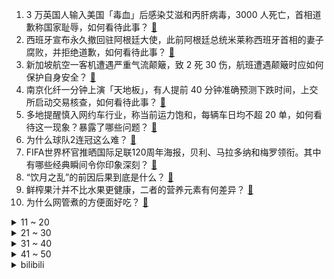 1. 3 万英国人输入美国「毒血」后感染艾滋和丙肝病毒，3000 人死亡，首相道歉称国家耻辱，如何看待此事？ [:link:](https://www.zhihu.com/question/656713985)
2. 西班牙宣布永久撤回驻阿根廷大使，此前阿根廷总统米莱称西班牙首相的妻子腐败，并拒绝道歉，如何看待此事？ [:link:](https://www.zhihu.com/question/656721600)
3. 新加坡航空一客机遭遇严重气流颠簸，致 2 死 30 伤，航班遭遇颠簸时应如何保护自身安全？ [:link:](https://www.zhihu.com/question/656716360)
4. 南京化纤一分钟上演「天地板」，有人提前 40 分钟准确预测下跌时间，上交所启动交易核查，如何看待此事？ [:link:](https://www.zhihu.com/question/656700373)
5. 多地提醒慎入网约车行业，称当前运力饱和，每辆车日均不超 20 单，如何看待这一现象？暴露了哪些问题？ [:link:](https://www.zhihu.com/question/656680989)
6. 为什么球队2连冠这么难？ [:link:](https://www.zhihu.com/question/656644076)
7. FIFA世界杯官推晒国际足联120周年海报，贝利、马拉多纳和梅罗领衔。其中有哪些经典瞬间令你印象深刻？ [:link:](https://www.zhihu.com/question/656746582)
8. “饮月之乱”的前因后果到底是什么？ [:link:](https://www.zhihu.com/question/619880546)
9. 鲜榨果汁并不比水果更健康，二者的营养元素有何差异？ [:link:](https://www.zhihu.com/question/656571234)
10. 为什么网管煮的方便面好吃？ [:link:](https://www.zhihu.com/question/655107031)
<details>
<summary>11 ~ 20</summary>

11. 楼市新政后部分楼盘「人山人海」，有楼盘周末开盘卖了近 15 亿元，楼市救活了吗？未来房价会上涨吗？ [:link:](https://www.zhihu.com/question/656676763)
12. 湖南郴州一公园发生伤人事件致 3 死 2 伤，嫌疑人被抓，嫌疑人将面临哪些处罚？ [:link:](https://www.zhihu.com/question/656696637)
13. 金银铜集体飙升，全球金属市场一片火热，什么因素助推了此轮涨势？ [:link:](https://www.zhihu.com/question/656676550)
14. 如何看待长城汽车高管李瑞峰发文称「遭到魏总痛批，如果我改变不了，就会成为营销组织发展的最大阻碍」？ [:link:](https://www.zhihu.com/question/656640761)
15. 如何评价电视剧《庆余年第二季》11-12 集？ [:link:](https://www.zhihu.com/question/656711600)
16. 最让你震惊的网站有哪些？ [:link:](https://www.zhihu.com/question/20030360)
17. 泽连斯基 5 年任期届满，俄方第一时间称其「丧失合法性」，乌克兰和俄乌局势将走向何方？ [:link:](https://www.zhihu.com/question/656696521)
18. 武汉下调个人按揭贷款利率下限至 3.25%，其它城市会跟进吗？后续还有下降空间吗？ [:link:](https://www.zhihu.com/question/656693000)
19. 30层高的楼有多少年寿命? [:link:](https://www.zhihu.com/question/555372636)
20. 萨尔浒之战结束时八旗死亡人数是多少？ [:link:](https://www.zhihu.com/question/472333981)
</details>
<details>
<summary>21 ~ 30</summary>

21. 猫腻小说中最扣人心弦的是哪一片段？ [:link:](https://www.zhihu.com/question/656693259)
22. 有哪些关于老挝的冷知识？ [:link:](https://www.zhihu.com/question/360471890)
23. 你有没有不被任何人理解的地方？ [:link:](https://www.zhihu.com/question/655392445)
24. 在漫游城市中，除了City Walk，你还会选择什么低碳的出行方式？ [:link:](https://www.zhihu.com/question/656590130)
25. 一想到「别人在为我付出或是牺牲」就会很难过，怎么回事？我该怎么调适？ [:link:](https://www.zhihu.com/question/656540042)
26. 以《崩坏：星穹铁道》为例，为什么说米哈游是XP大师？ [:link:](https://www.zhihu.com/question/656101416)
27. 如何在教育孩子时权衡「听话」和「独立思考」的关系？ [:link:](https://www.zhihu.com/question/646738006)
28. 有没有一种食物，让你觉得少了它夏天餐桌就不完整了？ [:link:](https://www.zhihu.com/question/656217321)
29. 国际刑事法院检察官申请逮捕以总理，逮捕令能否发出？若发出有何历史意义，内塔尼亚胡等人将面临什么？ [:link:](https://www.zhihu.com/question/656679030)
30. 「神级现场」全靠歌手反复补录吗？真实的音综录制是怎样的？ [:link:](https://www.zhihu.com/question/656284850)
</details>
<details>
<summary>31 ~ 40</summary>

31. 原生家庭很差，内心充满很多无奈与不满，该如何做心理调试? [:link:](https://www.zhihu.com/question/656578100)
32. 如何评价漫画《蝉女》？ [:link:](https://www.zhihu.com/question/57743110)
33. 猪价连续四个月上涨，出栏价突破 8 元/斤，业内称「涨价持续性还有待观望」，哪些信息值得关注？ [:link:](https://www.zhihu.com/question/656688311)
34. 为什么美国卫生局局长有军衔？ [:link:](https://www.zhihu.com/question/385552089)
35. 骑公路车一天消耗好几千卡热量，是不是就可以随便吃不怕胖了？ [:link:](https://www.zhihu.com/question/656320286)
36. 这一波 AI 创业的终局是什么？是少数几家独大还是百花齐放？ [:link:](https://www.zhihu.com/question/655559317)
37. 如何改变思维，有没有比较好的方法？ [:link:](https://www.zhihu.com/question/655258524)
38. 如果把仙人球的刺都拔掉，它还能活吗？ [:link:](https://www.zhihu.com/question/655706511)
39. 自然基金面上项目对年轻人来说有多难? [:link:](https://www.zhihu.com/question/341690024)
40. 为什么文学专业的大学生吃不了写作这碗饭？ [:link:](https://www.zhihu.com/question/650684038)
</details>
<details>
<summary>41 ~ 50</summary>

41. 外媒称阿根廷通胀飙升，首都地铁票价一夜上涨 360 %，如何评价地铁涨价现象？ [:link:](https://www.zhihu.com/question/656580034)
42. GPT-4o 出来后，翻译、教师、心理咨询师之类的岗位会被取代吗？ [:link:](https://www.zhihu.com/question/655937118)
43. 为什么感觉不少当代年轻人，越来越喜欢「微醺」的感觉？ [:link:](https://www.zhihu.com/question/653432352)
44. 40 岁女子找工作，投 100 份简历 0 次面试，称只能找「吉祥三宝」，职场中年危机该如何破？ [:link:](https://www.zhihu.com/question/656289034)
45. 老人要怎么样才不遭年轻人讨厌？ [:link:](https://www.zhihu.com/question/501529602)
46. 如何看待 5 月 21 日的 vivo X 系列影像沟通会，把手机做成相机的意义在哪里？ [:link:](https://www.zhihu.com/question/656686684)
47. 中小户型装修有哪些家电可以避免重复购买的？ [:link:](https://www.zhihu.com/question/656632515)
48. 如何理解「理性比激情和情感优越」？你认同吗？ [:link:](https://www.zhihu.com/question/656540477)
49. 如何选择合适的显卡，能够兼顾娱乐和生产力需求？ [:link:](https://www.zhihu.com/question/653888745)
50. 老板没格局，你会离职吗？ [:link:](https://www.zhihu.com/question/656284273)
</details><details>
<summary>bilibili</summary>

</details>